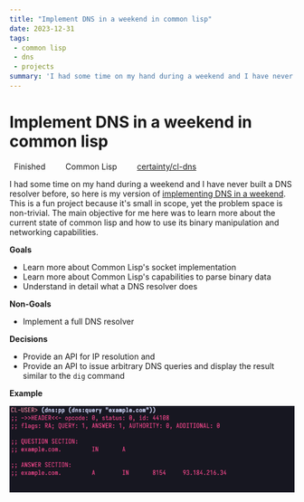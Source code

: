 ```yaml
---
title: "Implement DNS in a weekend in common lisp"
date: 2023-12-31
tags:
 - common lisp
 - dns
 - projects
summary: 'I had some time on my hand during a weekend and I have never built a DNS resolver before, so here is my version of "Implement DNS in a weekend"'
---
```


# Implement DNS in a weekend in common lisp

<i class="fa-solid fa-signal"></i> &nbsp; Finished &nbsp; &nbsp; &nbsp; <i class="fa-solid fa-toolbox"></i> &nbsp; Common Lisp &nbsp; &nbsp; &nbsp;  <i class="fa-brands fa-github"></i> &nbsp; [certainty/cl-dns][1] 

I had some time on my hand during a weekend and I have never built a DNS resolver before, so here is my version of [implementing DNS in a weekend][2].
This is a fun project because it's small in scope, yet the problem space is non-trivial. The main objective for me here was to learn more about the current state of common lisp and how to use its binary manipulation and networking capabilities. 

**Goals**

- Learn more about Common Lisp's socket implementation
- Learn more about Common Lisp's capabilities to parse binary data
- Understand in detail what a DNS resolver does 

**Non-Goals**

- Implement a full DNS resolver

**Decisions**

- Provide an API for IP resolution and 
- Provide an API to issue arbitrary DNS queries and display the result similar to the `dig` command

**Example**

![query-screenshot](projects_cl_dns_query.png)


[1]:	https://github.com/certainty/cl-dns
[2]:	https://implement-dns.wizardzines.com/

